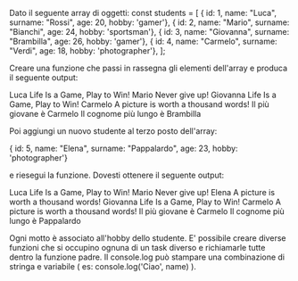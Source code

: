Dato il seguente array di oggetti:
const students = [
{ id: 1, name: "Luca", surname: "Rossi", age: 20, hobby: 'gamer'},
{ id: 2, name: "Mario", surname: "Bianchi", age: 24, hobby: 'sportsman'},
{ id: 3, name: "Giovanna", surname: "Brambilla", age: 26, hobby: 'gamer'},
{ id: 4, name: "Carmelo", surname: "Verdi", age: 18, hobby: 'photographer'},
];

Creare una funzione che passi in rassegna gli elementi dell'array e produca il seguente output:

Luca
Life Is a Game, Play to Win!
Mario
Never give up!
Giovanna
Life Is a Game, Play to Win!
Carmelo
A picture is worth a thousand words!
Il più giovane è Carmelo
Il cognome più lungo è Brambilla

Poi aggiungi un nuovo studente al terzo posto dell'array:

{ id: 5, name: "Elena", surname: "Pappalardo", age: 23, hobby: 'photographer'}

e riesegui la funzione. Dovesti ottenere il seguente output:

Luca
Life Is a Game, Play to Win!
Mario
Never give up!
Elena
A picture is worth a thousand words!
Giovanna
Life Is a Game, Play to Win!
Carmelo
A picture is worth a thousand words!
Il più giovane è Carmelo
Il cognome più lungo è Pappalardo

Ogni motto è associato all'hobby dello studente.
E' possibile creare diverse funzioni che si occupino ognuna di un task diverso e richiamarle tutte dentro la funzione padre.
Il console.log può stampare una combinazione di stringa e variabile ( es: console.log('Ciao', name) ).
